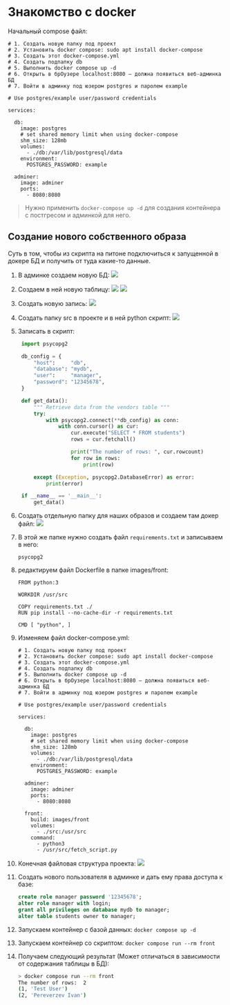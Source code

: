 # Знакомство с docker

Начальный compose файл:

```
# 1. Создать новую папку под проект
# 2. Установить docker compose: sudo apt install docker-compose
# 3. Создать этот docker-compose.yml
# 4. Создать подпапку db
# 5. Выполнить docker compose up -d
# 6. Открыть в брОузере localhost:8080 — должна появиться веб-админка БД
# 7. Войти в админку под юзером postgres и паролем example

# Use postgres/example user/password credentials

services:

  db:
    image: postgres
    # set shared memory limit when using docker-compose
    shm_size: 128mb
    volumes:
      - ./db:/var/lib/postgresql/data
    environment:
      POSTGRES_PASSWORD: example

  adminer:
    image: adminer
    ports:
      - 8080:8080
```

> Нужно применить `docker-compose up -d` для создания контейнера с постгресом и админкой для него.

## Создание нового собственного образа

Суть в том, чтобы из скрипта на питоне подключиться к запущенной в докере БД и получить от туда какие-то данные.

1. В админке создаем новую БД:
   ![](./readme_images/1.png)
2. Создаем в ней новую таблицу:
   ![](./readme_images/2.png)
   ![](./readme_images/3.png)
3. Создать новую запись:
   ![](./readme_images/4.png)
4. Создать папку src в проекте и в ней python скрипт:
   ![](./readme_images/5.png)
5. Записать в скрипт:

   ```python
    import psycopg2

    db_config = {
        "host":     "db",
        "database": "mydb",
        "user":     "manager",
        "password": "12345678",
    }

    def get_data():
        """ Retrieve data from the vendors table """
        try:
            with psycopg2.connect(**db_config) as conn:
                with conn.cursor() as cur:
                    cur.execute("SELECT * FROM students")
                    rows = cur.fetchall()

                    print("The number of rows: ", cur.rowcount)
                    for row in rows:
                        print(row)

        except (Exception, psycopg2.DatabaseError) as error:
            print(error)

    if __name__ == '__main__':
        get_data()
   ```

6. Создать отдельную папку для наших образов и создаем там докер файл:
   ![](./readme_images/6.png)
7. В этой же папке нужно создать файл `requirements.txt` и записываем в него:
   ```
   psycopg2
   ```
8. редактируем файл Dockerfile в папке images/front:

   ```
   FROM python:3

   WORKDIR /usr/src

   COPY requirements.txt ./
   RUN pip install --no-cache-dir -r requirements.txt

   CMD [ "python", ]
   ```

9. Изменяем файл docker-compose.yml:

   ```
   # 1. Создать новую папку под проект
   # 2. Установить docker compose: sudo apt install docker-compose
   # 3. Создать этот docker-compose.yml
   # 4. Создать подпапку db
   # 5. Выполнить docker compose up -d
   # 6. Открыть в брОузере localhost:8080 — должна появиться веб-админка БД
   # 7. Войти в админку под юзером postgres и паролем example

   # Use postgres/example user/password credentials

   services:

     db:
       image: postgres
       # set shared memory limit when using docker-compose
       shm_size: 128mb
       volumes:
         - ./db:/var/lib/postgresql/data
       environment:
         POSTGRES_PASSWORD: example

     adminer:
       image: adminer
       ports:
         - 8080:8080

     front:
       build: images/front
       volumes:
         - ./src:/usr/src
       command:
         - python3
         - /usr/src/fetch_script.py
   ```

10. Конечная файловая структура проекта:
    ![](./readme_images/7.png)
11. Создать нового пользователя в админке и дать ему права доступа к базе:

    ```sql
    create role manager password '12345678';
    alter role manager with login;
    grant all privileges on database mydb to manager;
    alter table students owner to manager;
    ```

12. Запускаем контейнер с базой данных: `docker compose up -d`
13. Запускаем контейнер со скриптом: `docker compose run --rm front`
14. Получаем следующий результат (Может отличаться в зависимости от содержания таблицы в БД):

    ```sh
    > docker compose run --rm front
    The number of rows:  2
    (1, 'Test User')
    (2, 'Pereverzev Ivan')
    ```
